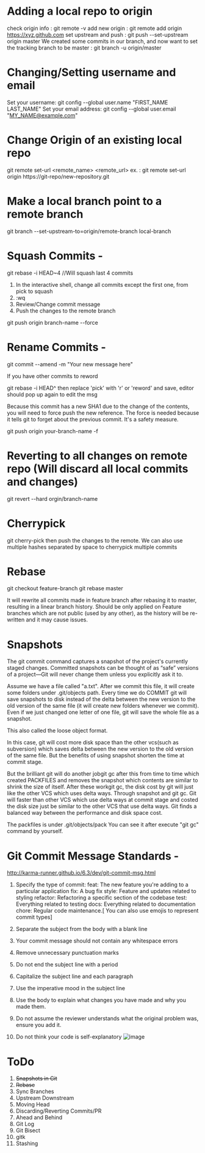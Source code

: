 # Adding a local repo to origin
check origin info : git remote -v
add new origin : git remote add origin https://xyz.github.com
set upstream and push : git push --set-upstream origin master
We created some commits in our branch, and now want to set the tracking branch to be master : git branch -u origin/master


# Changing/Setting username and email
Set your username: git config --global user.name "FIRST_NAME LAST_NAME"
Set your email address: git config --global user.email "MY_NAME@example.com"

# Change Origin of an existing local repo
git remote set-url <remote_name> <remote_url>
ex. : git remote set-url origin https://git-repo/new-repository.git

# Make a local branch point to a remote branch
git branch --set-upstream-to=origin/remote-branch local-branch

# Squash Commits -

git rebase -i HEAD~4  //Will squash last 4 commits

1. In the interactive shell, change all commits except the first one, from pick to squash
2. :wq
3. Review/Change commit message
4. Push the changes to the remote branch

git push origin branch-name --force


# Rename Commits - 
git commit --amend -m "Your new message here"

If you have other commits to reword

git rebase -i HEAD^
then replace 'pick' with 'r' or 'reword' and save, editor should pop up again to edit the msg

Because this commit has a new SHA1 due to the change of the contents, you will need to force push the new reference. The force is needed because it tells git to forget about the previous commit. It's a safety measure.

git push origin your-branch-name -f

# Reverting to all changes on remote repo (Will discard all local commits and changes)
git revert --hard orgin/branch-name

# Cherrypick
git cherry-pick <commit-hash>
then push the changes to the remote. We can also use multiple hashes separated by space to cherrypick multiple commits

# Rebase
git checkout feature-branch
git rebase master

It will rewrite all commits made in feature branch after rebasing it to master, resulting in a linear branch history.
Should be only applied on Feature branches which are not public (used by any other), as the history will be re-written and it may cause issues.
  
# Snapshots
The git commit command captures a snapshot of the project's currently staged changes. Committed snapshots can be thought of as “safe” versions of a project—Git will never change them unless you explicitly ask it to. 
  
Assume we have a file called "a.txt". After we commit this file, it will create some folders under .git/objects path. Every time we do COMMIT git will save snapshots to disk instead of the delta between the new version to the old version of the same file (it will create new folders whenever we commit). Even if we just changed one letter of one file, git will save the whole file as a snapshot.

This also called the loose object format.
  
In this case, git will cost more disk space than the other vcs(such as subversion) which saves delta between the new version to the old version of the same file. But the benefits of using snapshot shorten the time at commit stage.

But the brilliant git will do another jobgit gc after this from time to time which created PACKFILES and removes the snapshot which contents are similar to shrink the size of itself. After these workgit gc, the disk cost by git will just like the other VCS which uses delta ways.
Through snapshot and git gc. Git will faster than other VCS which use delta ways at commit stage and costed the disk size just be similar to the other VCS that use delta ways.
Git finds a balanced way between the performance and disk space cost.

The packfiles is under .git/objects/pack
You can see it after execute "git gc" command by yourself.

# Git Commit Message Standards -
  http://karma-runner.github.io/6.3/dev/git-commit-msg.html
  
  1. Specify the type of commit:
  feat: The new feature you're adding to a particular application
  fix: A bug fix
  style: Feature and updates related to styling
  refactor: Refactoring a specific section of the codebase
  test: Everything related to testing
  docs: Everything related to documentation
  chore: Regular code maintenance.[ You can also use emojis to represent commit types]
  
  2. Separate the subject from the body with a blank line
  3. Your commit message should not contain any whitespace errors
  4. Remove unnecessary punctuation marks
  5. Do not end the subject line with a period
  6. Capitalize the subject line and each paragraph
  7. Use the imperative mood in the subject line
  8. Use the body to explain what changes you have made and why you made them.
  9. Do not assume the reviewer understands what the original problem was, ensure you add it.
  10. Do not think your code is self-explanatory
  ![image](https://user-images.githubusercontent.com/61384771/135752057-06cec24a-001b-4a3d-8b12-547465d677bc.png)

  
  
# ToDo
1. ~~Snapshots in Git~~
2. ~~Rebase~~
3. Sync Branches
4. Upstream Downstream
5. Moving Head
6. Discarding/Reverting Commits/PR
7. Ahead and Behind
8. Git Log
9. Git Bisect
10. gitk
11. Stashing

